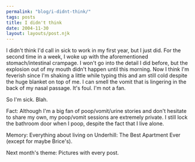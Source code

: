 ```yaml
---
permalink: "blog/i-didnt-think/"
tags: posts
title: I didn't think
date: 2004-11-30
layout: layouts/post.njk
---
```


I didn't think I'd call in sick to work in my first year, but I just did. For the second time in a week, I woke up with the aforementioned stomach/intestinal crampage. I won't go into the detail I did before, but the explosion out of my mouth didn't happen until this morning. Now I think I'm feverish since I'm shaking a little while typing this and am still cold despite the huge blanket on top of me. I can smell the vomit that is lingering in the back of my nasal passage. It's foul. I'm not a fan. 

So I'm sick. Blah.

Fact: Although I'm a big fan of poop/vomit/urine stories and don't hesitate to share my own, my poop/vomit sessions are extremely private. I still lock the bathroom door when I poop, despite the fact that I live alone.

Memory: Everything about living on Underhill: The Best Apartment Ever (except for maybe Brice's).

Next month's theme: Pictures with every post.